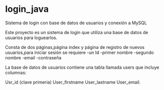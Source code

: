 # login_java
Sistema de login con base de datos de usuarios y conexión a MySQL

Este proyecto es un sistema de login que utiliza una base de datos de usuarios para loguearlos.


Consta de dos páginas,página index y página de registro de nuevos usuarios,para iniciar sesión se requiere
-un Id
-primer nombre
-segundo nombre
-email
-contraseña

La base de datos de usuarios contiene una tabla llamada users que incluye columnas:

Usr_id (clave primeria)
User_firstname
User_lastname
User_email.
